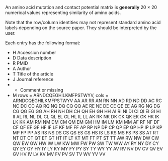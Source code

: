 An amino acid mutation and contact potential matrix is **generally** 20 × 20 numerical values representing similarity of amino acids.

Note that the row/column identities may not represent standard amino acid labels depending on the source paper. They should be interpreted by the user.

Each entry has the following format:

  * H Accession number
  * D Data description
  * R PMID
  * A Author
  * T Title of the article
  * J Journal reference
  *   * Comment or missing
  * M rows = ARNDCQEGHILKMFPSTWYV, cols = ARNDCQEGHILKMFPSTWYV   AA   AR RR   AN RN NN   AD RD ND DD   AC RC NC DC CC   AQ RQ NQ DQ CQ QQ   AE RE NE DE CE QE EE   AG RG NG DG CG QG EG GG   AH RH NH DH CH QH EH GH HH   AI RI NI DI CI QI EI GI HI II   AL RL NL DL CL QL EL GL HL IL LL   AK RK NK DK CK QK EK GK HK IK LK KK   AM RM NM DM CM QM EM GM HM IM LM KM MM   AF RF NF DF CF QF EF GF HF IF LF KF MF FF   AP RP NP DP CP QP EP GP HP IP LP KP MP FP PP   AS RS NS DS CS QS ES GS HS IS LS KS MS FS PS SS   AT RT NT DT CT QT ET GT HT IT LT KT MT FT PT ST TT   AW RW NW DW CW QW EW GW HW IW LW KW MW FW PW SW TW WW   AY RY NY DY CY QY EY GY HY IY LY KY MY FY PY SY TY WY YY   AV RV NV DV CV QV EV GV HV IV LV KV MV FV PV SV TV WV YV VV
